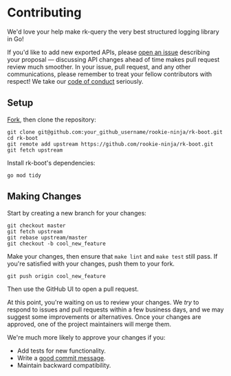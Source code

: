 # Contributing

We'd love your help make rk-query the very best structured logging library in Go!

If you'd like to add new exported APIs, please [open an issue][open-issue]
describing your proposal &mdash; discussing API changes ahead of time makes
pull request review much smoother. In your issue, pull request, and any other
communications, please remember to treat your fellow contributors with
respect! We take our [code of conduct](CODE_OF_CONDUCT.md) seriously.

## Setup

[Fork][fork], then clone the repository:

```
git clone git@github.com:your_github_username/rookie-ninja/rk-boot.git
cd rk-boot
git remote add upstream https://github.com/rookie-ninja/rk-boot.git
git fetch upstream
```

Install rk-boot's dependencies:

```
go mod tidy
```

## Making Changes

Start by creating a new branch for your changes:

```
git checkout master
git fetch upstream
git rebase upstream/master
git checkout -b cool_new_feature
```

Make your changes, then ensure that `make lint` and `make test` still pass. If
you're satisfied with your changes, push them to your fork.

```
git push origin cool_new_feature
```

Then use the GitHub UI to open a pull request.

At this point, you're waiting on us to review your changes. We *try* to respond
to issues and pull requests within a few business days, and we may suggest some
improvements or alternatives. Once your changes are approved, one of the
project maintainers will merge them.

We're much more likely to approve your changes if you:

* Add tests for new functionality.
* Write a [good commit message][commit-message].
* Maintain backward compatibility.

[fork]: https://github.com/rookie-ninja/rk-boot/fork
[open-issue]: https://github.com/rookie-ninja/rk-boot/issues/new
[cla]: https://cla-assistant.io/rookie-ninja/rk-boot
[commit-message]: http://tbaggery.com/2008/04/19/a-note-about-git-commit-messages.html